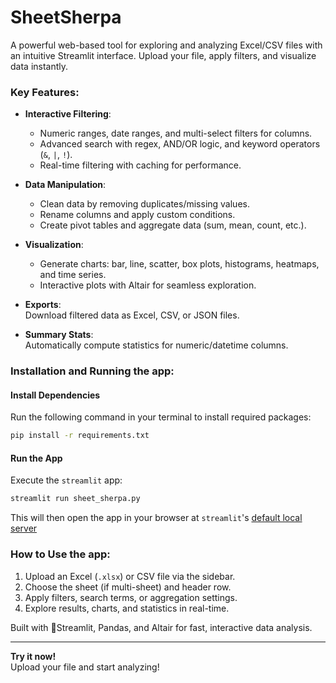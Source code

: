 # SheetSherpa 
A powerful web-based tool for exploring and analyzing Excel/CSV files with an intuitive Streamlit interface. Upload your file, apply filters, and visualize data instantly.

### Key Features:
- **Interactive Filtering**:  
  - Numeric ranges, date ranges, and multi-select filters for columns.  
  - Advanced search with regex, AND/OR logic, and keyword operators (`&`, `|`, `!`).  
  - Real-time filtering with caching for performance.  

- **Data Manipulation**:  
  - Clean data by removing duplicates/missing values.  
  - Rename columns and apply custom conditions.  
  - Create pivot tables and aggregate data (sum, mean, count, etc.).  

- **Visualization**:  
  - Generate charts: bar, line, scatter, box plots, histograms, heatmaps, and time series.  
  - Interactive plots with Altair for seamless exploration.  

- **Exports**:  
  Download filtered data as Excel, CSV, or JSON files.  

- **Summary Stats**:  
  Automatically compute statistics for numeric/datetime columns.  

### Installation and Running the app:

#### Install Dependencies
Run the following command in your terminal to install required packages:

```bash
pip install -r requirements.txt
```

#### Run the App

Execute the `streamlit` app:

```bash
streamlit run sheet_sherpa.py
```

This will then open the app in your browser at `streamlit`'s [default local server](http://localhost:8501)

### How to Use the app:
1. Upload an Excel (`.xlsx`) or CSV file via the sidebar.  
2. Choose the sheet (if multi-sheet) and header row.  
3. Apply filters, search terms, or aggregation settings.  
4. Explore results, charts, and statistics in real-time.  

Built with 🚀Streamlit, Pandas, and Altair for fast, interactive data analysis.  

---

**Try it now!**  
Upload your file and start analyzing!
